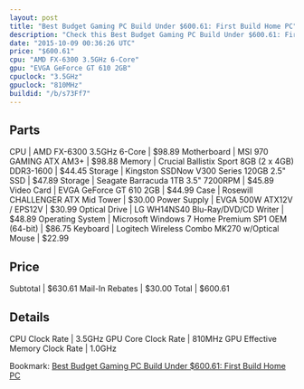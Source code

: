```yaml
---
layout: post
title: "Best Budget Gaming PC Build Under $600.61: First Build Home PC"
description: "Check this Best Budget Gaming PC Build Under $600.61: First Build Home PC. CPU: AMD FX-6300 3.5GHz 6-Core, Motherboard: MSI 970 GAMING ATX AM3+, Memory: Crucial Ballistix "
date: "2015-10-09 00:36:26 UTC"
price: "$600.61"
cpu: "AMD FX-6300 3.5GHz 6-Core"
gpu: "EVGA GeForce GT 610 2GB"
cpuclock: "3.5GHz"
gpuclock: "810MHz"
buildid: "/b/s73Ff7"
---
```


## Parts

CPU | AMD FX-6300 3.5GHz 6-Core | $98.89
Motherboard | MSI 970 GAMING ATX AM3+ | $98.88
Memory | Crucial Ballistix Sport 8GB (2 x 4GB) DDR3-1600 | $44.45
Storage | Kingston SSDNow V300 Series 120GB 2.5" SSD | $47.89
Storage | Seagate Barracuda 1TB 3.5" 7200RPM | $45.89
Video Card | EVGA GeForce GT 610 2GB | $44.99
Case | Rosewill CHALLENGER ATX Mid Tower | $30.00
Power Supply | EVGA 500W ATX12V / EPS12V | $30.99
Optical Drive | LG WH14NS40 Blu-Ray/DVD/CD Writer | $48.89
Operating System | Microsoft Windows 7 Home Premium SP1 OEM (64-bit) | $86.75
Keyboard | Logitech Wireless Combo MK270 w/Optical Mouse | $22.99

## Price

Subtotal | $630.61
Mail-In Rebates | $30.00
Total | $600.61

## Details

CPU Clock Rate | 3.5GHz
GPU Core Clock Rate | 810MHz
GPU Effective Memory Clock Rate | 1.0GHz

Bookmark: [Best Budget Gaming PC Build Under $600.61: First Build Home PC](http://pcbuilders.github.io/2015/10/09/best-budget-gaming-pc-build-under-600-dollars-dot-61-first-build-home-pc/)